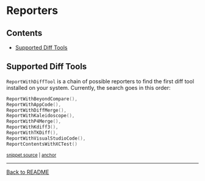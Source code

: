 # Reporters

<!-- toc -->
## Contents

  * [Supported Diff Tools](#supported-diff-tools)<!-- endToc -->

## Supported Diff Tools

`ReportWithDiffTool` is a chain of possible reporters to find the first diff tool installed on your system.
Currently, the search goes in this order:

<!-- snippet: reporters -->
<a id='snippet-reporters'></a>
```swift
ReportWithBeyondCompare(),
ReportWithAppCode(),
ReportWithDiffMerge(),
ReportWithKaleidoscope(),
ReportWithP4Merge(),
ReportWithKdiff3(),
ReportWithTKDiff(),
ReportWithVisualStudioCode(),
ReportContentsWithXCTest()
```
<sup><a href='/ApprovalTests.Swift/Reporters/ReportWithDiffTool.swift#L11-L21' title='Snippet source file'>snippet source</a> | <a href='#snippet-reporters' title='Start of snippet'>anchor</a></sup>
<!-- endSnippet -->

---

[Back to README](../README.md)
